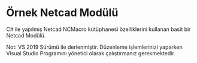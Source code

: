 # Örnek Netcad Modülü

C# ile yapılmış Netcad NCMacro kütüphanesi özelliklerini kullanan basit bir Netcad Modülü.

Not: VS 2019 Sürümü ile derlenmiştir. Düzenleme işlemlerinizi yaparken Visual Studio Programını yönetici olarak çalıştırmanız gerekmektedir.
